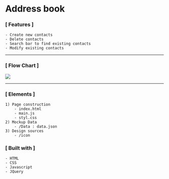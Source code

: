 # Address book

### [ Features ]

    - Create new contacts
    - Delete contacts
    - Search bar to find existing contacts
    - Modify existing contacts

<hr>

### [ Flow Chart ]

<img src = https://user-images.githubusercontent.com/34419390/90931326-5bce6600-e3f4-11ea-806c-479027397f5f.png>
<hr/>

### [ Elements ]

    1) Page construction
        - index.html
        - main.js
        - styl.css
    2) Mockup Data
        - /Data : data.json
    3) Design sources
        - /icon

</hr>

### [ Built with ]

    - HTML
    - CSS
    - Javascript
    - JQuery
